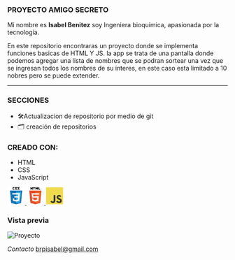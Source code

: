 ### PROYECTO AMIGO SECRETO
Mi nombre es **Isabel Benitez** soy Ingeniera bioquímica, apasionada por la tecnología.

En este repositorio encontraras un proyecto donde se implementa funciones basicas de HTML Y JS.
la app se trata de una pantalla donde podemos agregar una lista de nombres que se podran sortear 
una vez que se ingresan todos los nombres de su interes, en este caso esta limitado a 10 nobres pero se puede extender.

__________
### SECCIONES
- 🛠️Actualizacion de repositorio por medio de git 
- 🗂️ creación de repositorios
  

### CREADO CON:
- HTML
- CSS
- JavaScript


<a href="https://www.w3schools.com/css/" target="_blank"> <img src="https://raw.githubusercontent.com/devicons/devicon/master/icons/css3/css3-original-wordmark.svg" alt="css3" width="40" height="40"/> </a>
    <a href="https://www.w3.org/html/" target="_blank"> <img src="https://raw.githubusercontent.com/devicons/devicon/master/icons/html5/html5-original-wordmark.svg" alt="html5" width="40" height="40"/> </a>
    <a href="https://developer.mozilla.org/en-US/docs/Web/JavaScript" target="_blank"> <img src="https://raw.githubusercontent.com/devicons/devicon/master/icons/javascript/javascript-original.svg" alt="javascript" width="40" height="40"/> </a>



### Vista previa

![Proyecto](assets/portafolios.png)



*Contacto*
[brpisabel@gmail.com](mailto:brpisabelgmail.com)
